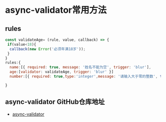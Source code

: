 # async-validator常用方法

## rules

```js
const validateAge= (rule, value, callback) => {
 if(value<18){
  callback(new Error('必须年满18岁'));
 }
}
rules:{
  name:[{ required: true, message: '姓名不能为空', trigger: 'blur'],
  age:[validator: validateAge, trigger: 'blur' }]
  number:[{ required: true,type:'integer',message: '请输入大于零的整数', transform(value) {return Number(value)},min:1, trigger: 'blur'}],

}
```

## async-validator GitHub仓库地址

- [async-validator](https://github.com/yiminghe/async-validator)
